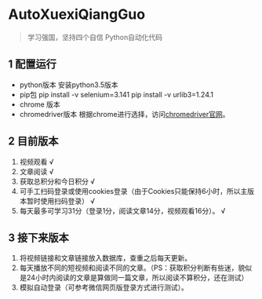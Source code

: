 # AutoXuexiQiangGuo
> 学习强国，坚持四个自信
Python自动化代码

## 1 配置运行
- python版本
安装python3.5版本
- pip包
pip install -v selenium=3.141
pip install -v urlib3=1.24.1
- chrome 版本
- chromedriver版本
根据chrome进行选择，访问[chromedriver官网](http://chromedriver.chromium.org/downloads)。

## 2 目前版本
1. 视频观看 √
2. 文章阅读 √
3. 获取总积分和今日积分 √
4. 可手工扫码登录或使用cookies登录（由于Cookies只能保持6小时，所以主版本暂时使用扫码登录） √
5. 每天最多可学习31分（登录1分，阅读文章14分，视频观看16分）。 √

## 3 接下来版本
1. 将视频链接和文章链接放入数据库，查重之后每天更新。
2. 每天播放不同的短视频和阅读不同的文章。（PS：获取积分判断有些迷，貌似是24小时内阅读的文章是算做同一篇文章，所以阅读不算积分，还在测试）
3. 模拟自动登录（可参考微信网页版登录方式进行测试）。

